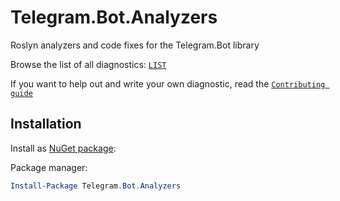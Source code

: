 # Telegram.Bot.Analyzers
Roslyn analyzers and code fixes for the Telegram.Bot library

Browse the list of all diagnostics: [`LIST`](https://github.com/MihaZupan/Telegram.Bot.Analyzers/blob/master/LIST.md)

If you want to help out and write your own diagnostic, read the [`Contributing guide`](https://github.com/MihaZupan/Telegram.Bot.Analyzers/blob/master/CONTRIBUTING.md)

## Installation

Install as [NuGet package](https://www.nuget.org/packages/Telegram.Bot.Analyzers/):

Package manager:

```powershell
Install-Package Telegram.Bot.Analyzers
```